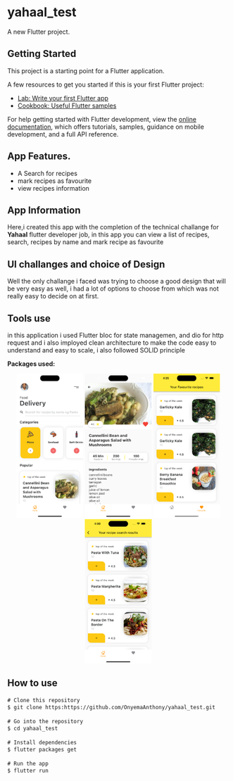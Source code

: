 # yahaal_test

A new Flutter project.

## Getting Started

This project is a starting point for a Flutter application.

A few resources to get you started if this is your first Flutter project:

- [Lab: Write your first Flutter app](https://docs.flutter.dev/get-started/codelab)
- [Cookbook: Useful Flutter samples](https://docs.flutter.dev/cookbook)

For help getting started with Flutter development, view the
[online documentation](https://docs.flutter.dev/), which offers tutorials,
samples, guidance on mobile development, and a full API reference.

## App Features.

- A Search for recipes
- mark recipes as favourite
- view recipes information


## App Information
Here,i created this app with the completion of the technical challange for **Yahaal** flutter developer job, in this app you can view a list of recipes, search, recipes by name and mark recipe as favourite

## UI challanges and choice of Design
Well the only challange i faced was trying to choose a good design that will be very easy as well, i had a lot of options to choose from which was not really easy to decide on at first.



## Tools use
in this application i used Flutter bloc for state managemen, and dio for http request and i also imployed clean architecture to make the code easy to understand and easy to scale, i also followed SOLID principle


**Packages used:**



<p align="center">
<img src="screenshots/home.png" width="30%">
<img src="screenshots/detail.png" width="30%">
<img src="screenshots/favourite.png" width="30%">
<img src="screenshots/search.png" width="30%">

</p>

## How to use

```
# Clone this repository
$ git clone https:https://github.com/OnyemaAnthony/yahaal_test.git

# Go into the repository
$ cd yahaal_test

# Install dependencies
$ flutter packages get

# Run the app
$ flutter run
```

